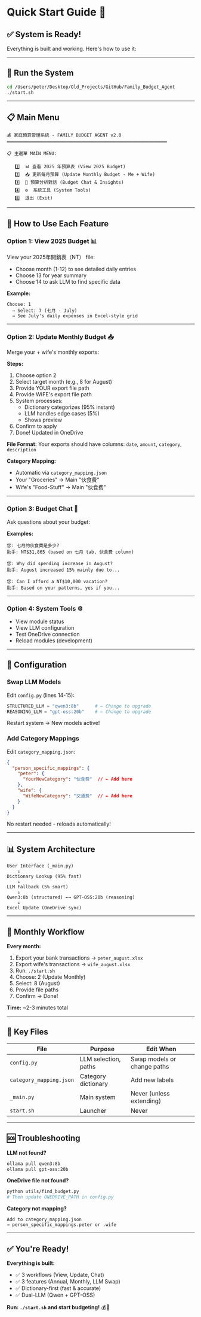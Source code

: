 # Quick Start Guide 🚀

## ✅ System is Ready!

Everything is built and working. Here's how to use it:

---

## 🎯 Run the System

```bash
cd /Users/peter/Desktop/Old_Projects/GitHub/Family_Budget_Agent
./start.sh
```

---

## 📋 Main Menu

```
💰 家庭預算管理系統 - FAMILY BUDGET AGENT v2.0
════════════════════════════════════════════════════════════

📋 主選單 MAIN MENU:

   1️⃣  📊 查看 2025 年預算表 (View 2025 Budget)
   2️⃣  📥 更新每月預算 (Update Monthly Budget - Me + Wife)
   3️⃣  💬 預算分析對話 (Budget Chat & Insights)
   4️⃣  ⚙️  系統工具 (System Tools)
   0️⃣  退出 (Exit)
```

---

## 📖 How to Use Each Feature

### **Option 1: View 2025 Budget** 📊

View your 2025年開銷表（NT） file:
- Choose month (1-12) to see detailed daily entries
- Choose 13 for year summary
- Choose 14 to ask LLM to find specific data

**Example:**
```
Choose: 1
  → Select: 7 (七月 - July)
  → See July's daily expenses in Excel-style grid
```

---

### **Option 2: Update Monthly Budget** 📥

Merge your + wife's monthly exports:

**Steps:**
1. Choose option 2
2. Select target month (e.g., 8 for August)
3. Provide YOUR export file path
4. Provide WIFE's export file path
5. System processes:
   - Dictionary categorizes (95% instant)
   - LLM handles edge cases (5%)
   - Shows preview
6. Confirm to apply
7. Done! Updated in OneDrive

**File Format:**
Your exports should have columns: `date`, `amount`, `category`, `description`

**Category Mapping:**
- Automatic via `category_mapping.json`
- Your "Groceries" → Main "伙食费"
- Wife's "Food-Stuff" → Main "伙食费"

---

### **Option 3: Budget Chat** 💬

Ask questions about your budget:

**Examples:**
```
您: 七月的伙食費是多少?
助手: NT$31,865 (based on 七月 tab, 伙食费 column)

您: Why did spending increase in August?
助手: August increased 15% mainly due to...

您: Can I afford a NT$10,000 vacation?
助手: Based on your patterns, yes if you...
```

---

### **Option 4: System Tools** ⚙️

- View module status
- View LLM configuration  
- Test OneDrive connection
- Reload modules (development)

---

## 🔧 Configuration

### **Swap LLM Models**

Edit `config.py` (lines 14-15):
```python
STRUCTURED_LLM = "qwen3:8b"      # ← Change to upgrade
REASONING_LLM = "gpt-oss:20b"    # ← Change to upgrade
```

Restart system → New models active!

### **Add Category Mappings**

Edit `category_mapping.json`:
```json
{
  "person_specific_mappings": {
    "peter": {
      "YourNewCategory": "伙食费"  // ← Add here
    },
    "wife": {
      "WifeNewCategory": "交通费"  // ← Add here
    }
  }
}
```

No restart needed - reloads automatically!

---

## 📊 System Architecture

```
User Interface (_main.py)
    ↓
Dictionary Lookup (95% fast)
    ↓
LLM Fallback (5% smart)
    ↓
Qwen3:8b (structured) ←→ GPT-OSS:20b (reasoning)
    ↓
Excel Update (OneDrive sync)
```

---

## 🎯 Monthly Workflow

**Every month:**

1. Export your bank transactions → `peter_august.xlsx`
2. Export wife's transactions → `wife_august.xlsx`  
3. Run: `./start.sh`
4. Choose: 2 (Update Monthly)
5. Select: 8 (August)
6. Provide file paths
7. Confirm → Done!

**Time:** ~2-3 minutes total

---

## 📁 Key Files

| File | Purpose | Edit When |
|------|---------|-----------|
| `config.py` | LLM selection, paths | Swap models or change paths |
| `category_mapping.json` | Category dictionary | Add new labels |
| `_main.py` | Main system | Never (unless extending) |
| `start.sh` | Launcher | Never |

---

## 🆘 Troubleshooting

**LLM not found?**
```bash
ollama pull qwen3:8b
ollama pull gpt-oss:20b
```

**OneDrive file not found?**
```bash
python utils/find_budget.py
# Then update ONEDRIVE_PATH in config.py
```

**Category not mapping?**
```
Add to category_mapping.json
→ person_specific_mappings.peter or .wife
```

---

## ✅ You're Ready!

**Everything is built:**
- ✅ 3 workflows (View, Update, Chat)
- ✅ 3 features (Annual, Monthly, LLM Swap)
- ✅ Dictionary-first (fast & accurate)
- ✅ Dual-LLM (Qwen + GPT-OSS)

**Run: `./start.sh` and start budgeting!** 💰🎉

